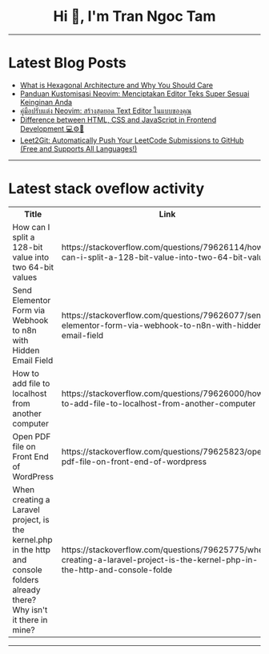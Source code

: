 <h1 align="center">Hi 👋, I'm Tran Ngoc Tam</h1>

---

# Latest Blog Posts 
<!-- BLOG-POST-LIST:START -->
- [What is Hexagonal Architecture and Why You Should Care](https://dev.to/adamsnows/what-is-hexagonal-architecture-and-why-you-should-care-4n28)
- [Panduan Kustomisasi Neovim: Menciptakan Editor Teks Super Sesuai Keinginan Anda](https://dev.to/miki-dev/panduan-kustomisasi-neovim-menciptakan-editor-teks-super-sesuai-keinginan-anda-4j9e)
- [คู่มือปรับแต่ง Neovim: สร้างสุดยอด Text Editor ในแบบของคุณ](https://dev.to/kimidev/khuumuueprabaetng-neovim-sraangsudyd-text-editor-ainaebbkhngkhun-nfm)
- [Difference between HTML, CSS and JavaScript in Frontend Development 💻⚙️🚀](https://dev.to/raushan_sinha_8efb05c7b1c/difference-between-html-css-and-javascript-in-frontend-development-3jj5)
- [Leet2Git: Automatically Push Your LeetCode Submissions to GitHub &lpar;Free and Supports All Languages!&rpar;](https://dev.to/raishwith/leet2git-automatically-push-your-leetcode-submissions-to-github-free-and-supports-all-languages-47pd)
<!-- BLOG-POST-LIST:END -->

---

# Latest stack oveflow activity
<table>
  <tr><th>Title</th><th>Link</th></tr>
  <!-- STACKOVERFLOW:START --><tr><td>How can I split a 128-bit value into two 64-bit values</td><td>https://stackoverflow.com/questions/79626114/how-can-i-split-a-128-bit-value-into-two-64-bit-values</td></tr><tr><td>Send Elementor Form via Webhook to n8n with Hidden Email Field</td><td>https://stackoverflow.com/questions/79626077/send-elementor-form-via-webhook-to-n8n-with-hidden-email-field</td></tr><tr><td>How to add file to localhost from another computer</td><td>https://stackoverflow.com/questions/79626000/how-to-add-file-to-localhost-from-another-computer</td></tr><tr><td>Open PDF file on Front End of WordPress</td><td>https://stackoverflow.com/questions/79625823/open-pdf-file-on-front-end-of-wordpress</td></tr><tr><td>When creating a Laravel project, is the kernel.php in the http and console folders already there? Why isn&#39;t it there in mine?</td><td>https://stackoverflow.com/questions/79625775/when-creating-a-laravel-project-is-the-kernel-php-in-the-http-and-console-folde</td></tr><!-- STACKOVERFLOW:END -->
</table>

---


